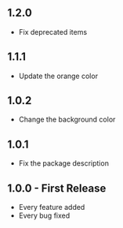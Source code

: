 ## 1.2.0
* Fix deprecated items

## 1.1.1
* Update the orange color

## 1.0.2
* Change the background color

## 1.0.1
* Fix the package description

## 1.0.0 - First Release
* Every feature added
* Every bug fixed
